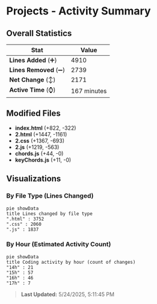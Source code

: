 # Projects - Activity Summary 

## Overall Statistics

| Stat                   | Value                                                             |
| ---------------------- | ----------------------------------------------------------------- |
| **Lines Added** (➕)   | 4910                                          |
| **Lines Removed** (➖) | 2739                                        |
| **Net Change** (↕)    | 2171                |
| **Active Time** (⌚)   | 167 minutes |


## Modified Files
- **index.html** (+822, -322)
- **2.html** (+1447, -1161)
- **2.css** (+1367, -693)
- **2.js** (+1219, -563)
- **chords.js** (+44, -0)
- **keyChords.js** (+11, -0)

## Visualizations

### By File Type (Lines Changed)

```mermaid
pie showData
title Lines changed by file type
".html" : 3752
".css" : 2060
".js" : 1837
```

### By Hour (Estimated Activity Count)

```mermaid
pie showData
title Coding activity by hour (count of changes)
"14h" : 21
"15h" : 57
"16h" : 46
"17h" : 7
```


> **Last Updated:** 5/24/2025, 5:11:45 PM